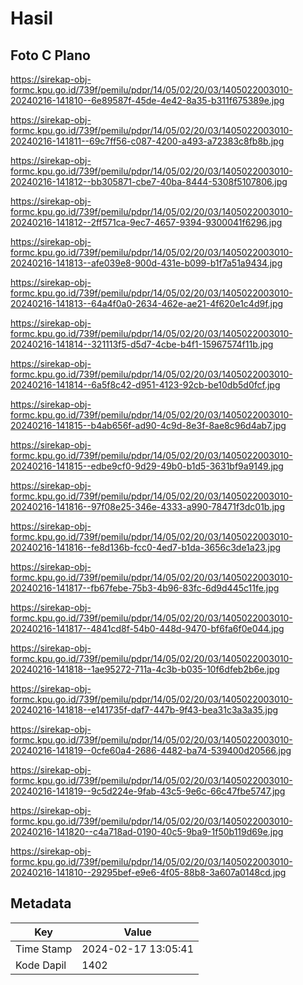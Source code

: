 # Hasil

## Foto C Plano

https://sirekap-obj-formc.kpu.go.id/739f/pemilu/pdpr/14/05/02/20/03/1405022003010-20240216-141810--6e89587f-45de-4e42-8a35-b311f675389e.jpg

https://sirekap-obj-formc.kpu.go.id/739f/pemilu/pdpr/14/05/02/20/03/1405022003010-20240216-141811--69c7ff56-c087-4200-a493-a72383c8fb8b.jpg

https://sirekap-obj-formc.kpu.go.id/739f/pemilu/pdpr/14/05/02/20/03/1405022003010-20240216-141812--bb305871-cbe7-40ba-8444-5308f5107806.jpg

https://sirekap-obj-formc.kpu.go.id/739f/pemilu/pdpr/14/05/02/20/03/1405022003010-20240216-141812--2ff571ca-9ec7-4657-9394-9300041f6296.jpg

https://sirekap-obj-formc.kpu.go.id/739f/pemilu/pdpr/14/05/02/20/03/1405022003010-20240216-141813--afe039e8-900d-431e-b099-b1f7a51a9434.jpg

https://sirekap-obj-formc.kpu.go.id/739f/pemilu/pdpr/14/05/02/20/03/1405022003010-20240216-141813--64a4f0a0-2634-462e-ae21-4f620e1c4d9f.jpg

https://sirekap-obj-formc.kpu.go.id/739f/pemilu/pdpr/14/05/02/20/03/1405022003010-20240216-141814--321113f5-d5d7-4cbe-b4f1-15967574f11b.jpg

https://sirekap-obj-formc.kpu.go.id/739f/pemilu/pdpr/14/05/02/20/03/1405022003010-20240216-141814--6a5f8c42-d951-4123-92cb-be10db5d0fcf.jpg

https://sirekap-obj-formc.kpu.go.id/739f/pemilu/pdpr/14/05/02/20/03/1405022003010-20240216-141815--b4ab656f-ad90-4c9d-8e3f-8ae8c96d4ab7.jpg

https://sirekap-obj-formc.kpu.go.id/739f/pemilu/pdpr/14/05/02/20/03/1405022003010-20240216-141815--edbe9cf0-9d29-49b0-b1d5-3631bf9a9149.jpg

https://sirekap-obj-formc.kpu.go.id/739f/pemilu/pdpr/14/05/02/20/03/1405022003010-20240216-141816--97f08e25-346e-4333-a990-78471f3dc01b.jpg

https://sirekap-obj-formc.kpu.go.id/739f/pemilu/pdpr/14/05/02/20/03/1405022003010-20240216-141816--fe8d136b-fcc0-4ed7-b1da-3656c3de1a23.jpg

https://sirekap-obj-formc.kpu.go.id/739f/pemilu/pdpr/14/05/02/20/03/1405022003010-20240216-141817--fb67febe-75b3-4b96-83fc-6d9d445c11fe.jpg

https://sirekap-obj-formc.kpu.go.id/739f/pemilu/pdpr/14/05/02/20/03/1405022003010-20240216-141817--4841cd8f-54b0-448d-9470-bf6fa6f0e044.jpg

https://sirekap-obj-formc.kpu.go.id/739f/pemilu/pdpr/14/05/02/20/03/1405022003010-20240216-141818--1ae95272-711a-4c3b-b035-10f6dfeb2b6e.jpg

https://sirekap-obj-formc.kpu.go.id/739f/pemilu/pdpr/14/05/02/20/03/1405022003010-20240216-141818--e141735f-daf7-447b-9f43-bea31c3a3a35.jpg

https://sirekap-obj-formc.kpu.go.id/739f/pemilu/pdpr/14/05/02/20/03/1405022003010-20240216-141819--0cfe60a4-2686-4482-ba74-539400d20566.jpg

https://sirekap-obj-formc.kpu.go.id/739f/pemilu/pdpr/14/05/02/20/03/1405022003010-20240216-141819--9c5d224e-9fab-43c5-9e6c-66c47fbe5747.jpg

https://sirekap-obj-formc.kpu.go.id/739f/pemilu/pdpr/14/05/02/20/03/1405022003010-20240216-141820--c4a718ad-0190-40c5-9ba9-1f50b119d69e.jpg

https://sirekap-obj-formc.kpu.go.id/739f/pemilu/pdpr/14/05/02/20/03/1405022003010-20240216-141810--29295bef-e9e6-4f05-88b8-3a607a0148cd.jpg


## Metadata

| Key        | Value               |
| ---------- | ------------------- |
| Time Stamp | 2024-02-17 13:05:41 |
| Kode Dapil | 1402                |



